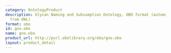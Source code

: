 ```yaml
---
category: OntologyProduct
description: Glycan Naming and Subsumption Ontology, OBO format (automated conversion
  from OWL)
format: obo
id: gno.obo
name: gno.obo
product_url: http://purl.obolibrary.org/obo/gno.obo
layout: product_detail
---
```

